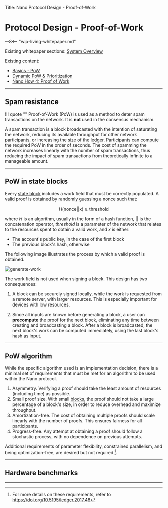 Title: Nano Protocol Design - Proof-of-Work

# Protocol Design - Proof-of-Work

--8<-- "wip-living-whitepaper.md"

Existing whitepaper sections: [System Overview](/whitepaper/english/#system-overview)

Existing content:

* [Basics - PoW](/integration-guides/the-basics/#proof-of-work)
* [Dynamic PoW & Prioritization](https://medium.com/nanocurrency/dynamic-proof-of-work-prioritization-4618b78c5be9)
* [Nano How 4: Proof of Work](https://medium.com/nano-education/nano-how-4-proof-of-work-474bf20fc7d)

---

## Spam resistance

!!! quote ""
	Proof-of-Work (PoW) is used as a method to deter spam transactions on the network. It is **not** used in the consensus mechanism.

A spam transaction is a block broadcasted with the intention of saturating the network, reducing its available throughput for other network participants, or increasing the size of the ledger. Participants can compute the required PoW in the order of seconds. The cost of spamming the network increases linearly with the number of spam transactions, thus reducing the impact of spam transactions from theoretically infinite to a manageable amount.

---

## PoW in state blocks

Every [state block](./blocks) includes a work field that must be correctly populated. A valid proof is obtained by randomly guessing a nonce such that:

$$
H(\text{nonce} || \text{x}) \ge \text{threshold}
$$

where $H$ is an algorithm, usually in the form of a hash function, $||$ is the concatenation operator, $threshold$ is a parameter of the network that relates to the resources spent to obtain a valid work, and $x$ is either:

- The account's public key, in the case of the first block
- The previous block's hash, otherwise

The following image illustrates the process by which a valid proof is obtained.

![generate-work](/images/whitepaper/generate-work.png)

The work field is not used when signing a block. This design has two consequences:

1. A block can be securely signed locally, while the work is requested from a remote server, with larger resources. This is especially important for devices with low resources.

2. Since all inputs are known before generating a block, a user can **precompute** the proof for the next block, eliminating any time between creating and broadcasting a block. After a block is broadcasted, the next block's work can be computed immediately, using the last block's hash as input.

---

## PoW algorithm

While the specific algorithm used is an implementation decision, there is a minimal set of requirements that must be met for an algorithm to be used within the Nano protocol.

1. Asymmetry. Verifying a proof should take the least amount of resources (including time) as possible.
1. Small proof size. With small [blocks](./blocks), the proof should not take a large percentage of a block's size, in order to reduce overhead and maximize throughput.
1. Amortization-free. The cost of obtaining multiple proofs should scale linearly with the number of proofs. This ensures fairness for all participants.
1. Progress-free. Any attempt at obtaining a proof should follow a stochastic process, with no dependence on previous attempts.

Additional requirements of parameter flexibility, constrained parallelism, and being optimization-free, are desired but not required [^1].

---

## Hardware benchmarks

---

[^1]: For more details on these requirements, refer to https://doi.org/10.5195/ledger.2017.48